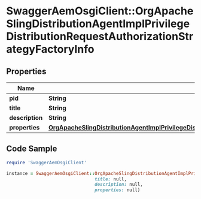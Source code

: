 # SwaggerAemOsgiClient::OrgApacheSlingDistributionAgentImplPrivilegeDistributionRequestAuthorizationStrategyFactoryInfo

## Properties

Name | Type | Description | Notes
------------ | ------------- | ------------- | -------------
**pid** | **String** |  | [optional] 
**title** | **String** |  | [optional] 
**description** | **String** |  | [optional] 
**properties** | [**OrgApacheSlingDistributionAgentImplPrivilegeDistributionRequestAuthorizationStrategyFactoryProperties**](OrgApacheSlingDistributionAgentImplPrivilegeDistributionRequestAuthorizationStrategyFactoryProperties.md) |  | [optional] 

## Code Sample

```ruby
require 'SwaggerAemOsgiClient'

instance = SwaggerAemOsgiClient::OrgApacheSlingDistributionAgentImplPrivilegeDistributionRequestAuthorizationStrategyFactoryInfo.new(pid: null,
                                 title: null,
                                 description: null,
                                 properties: null)
```


